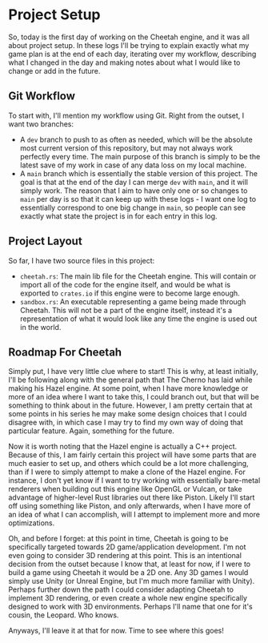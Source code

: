 # Project Setup

So, today is the first day of working on the Cheetah engine, and it was all about project setup. In these logs I'll be trying to explain exactly what my game plan is at the end of each day, iterating over my workflow, describing what I changed in the day and making notes about what I would like to change or add in the future.

## Git Workflow

To start with, I'll mention my workflow using Git. Right from the outset, I want two branches:

- A `dev` branch to push to as often as needed, which will be the absolute most current version of this repository, but may not always work perfectly every time. The main purpose of this branch is simply to be the latest save of my work in case of any data loss on my local machine.
- A `main` branch which is essentially the stable version of this project. The goal is that at the end of the day I can merge `dev` with `main`, and it will simply work. The reason that I aim to have only one or so changes to `main` per day is so that it can keep up with these logs - I want one log to essentially correspond to one big change in `main`, so people can see exactly what state the project is in for each entry in this log.

## Project Layout

So far, I have two source files in this project:

- `cheetah.rs`: The main lib file for the Cheetah engine. This will contain or import all of the code for the engine itself, and would be what is exported to `crates.io` if this engine were to become large enough.
- `sandbox.rs`: An executable representing a game being made through Cheetah. This will not be a part of the engine itself, instead it's a representation of what it would look like any time the engine is used out in the world.

## Roadmap For Cheetah

Simply put, I have very little clue where to start! This is why, at least initially, I'll be following along with the general path that The Cherno has laid while making his Hazel engine. At some point, when I have more knowledge or more of an idea where I want to take this, I could branch out, but that will be something to think about in the future. However, I am pretty certain that at some points in his series he may make some design choices that I could disagree with, in which case I may try to find my own way of doing that particular feature. Again, something for the future.

Now it is worth noting that the Hazel engine is actually a C++ project. Because of this, I am fairly certain this project will have some parts that are much easier to set up, and others which could be a lot more challenging, than if I were to simply attempt to make a clone of the Hazel engine. For instance, I don't yet know if I want to try working with essentially bare-metal renderers when building out this engine like OpenGL or Vulcan, or take advantage of higher-level Rust libraries out there like Piston. Likely I'll start off using something like Piston, and only afterwards, when I have more of an idea of what I can accomplish, will I attempt to implement more and more optimizations.

Oh, and before I forget: at this point in time, Cheetah is going to be specifically targeted towards 2D game/application development. I'm not even going to consider 3D rendering at this point. This is an intentional decision from the outset because I know that, at least for now, if I were to build a game using Cheetah it would be a 2D one. Any 3D games I would simply use Unity (or Unreal Engine, but I'm much more familiar with Unity). Perhaps further down the path I could consider adapting Cheetah to implement 3D rendering, or even create a whole new engine specifically designed to work with 3D environments. Perhaps I'll name that one for it's cousin, the Leopard. Who knows.

Anyways, I'll leave it at that for now. Time to see where this goes!
